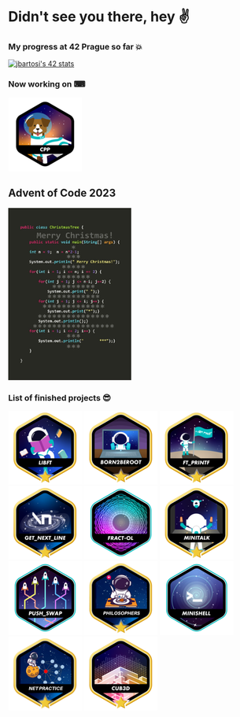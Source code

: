 # Didn't see you there, hey ✌️

### My progress at 42 Prague so far 💥

[![jbartosi's 42 stats](https://badge.mediaplus.ma/starryblue/jbartosi?1337Badge=off&UM6P=off)](https://github.com/oakoudad/badge42)

### Now working on ⌨

<a href="https://github.com/AntessTerra/cpp">![cpp](cppn.png)</a>

## Advent of Code 2023

<img src='ChTree.jpg' width='250'>

### List of finished projects 😎

<a href="https://github.com/AntessTerra/libft">![libft](libft-bonus.png)</a>
![born2beroot](born2beroot-bonus.png)
<a href="https://github.com/AntessTerra/ft_printf">![printf](ft_printf-bonus.png)</a>
<a href="https://github.com/AntessTerra/get_next_line">![nextline](get_next_line-bonus.png)</a>
<a href="https://github.com/AntessTerra/fract-ol">![fractol](fract-ole.png)</a>
<a href="https://github.com/AntessTerra/minitalk">![minitalk](minitalk-bonus.png)</a>
<a href="https://github.com/AntessTerra/push_swap">![pushswap](push_swap.png)</a>
<a href="https://github.com/AntessTerra/deadly_philosophy">![philosophers](philosophers-bonus.png)</a>
<a href="https://github.com/AntessTerra/minishell">![philosophers](minishelle.png)</a>
<a href="https://github.com/AntessTerra/net_practice">![net-practice](net_practice-bonus.png)</a>
<a href="https://github.com/xhelp00/cub3d">![cub-3d](cub3dm.png)</a>
